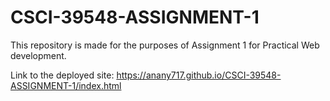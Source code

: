 # CSCI-39548-ASSIGNMENT-1
This repository is made for the purposes of Assignment 1 for Practical Web development.

Link to the deployed site: https://anany717.github.io/CSCI-39548-ASSIGNMENT-1/index.html
